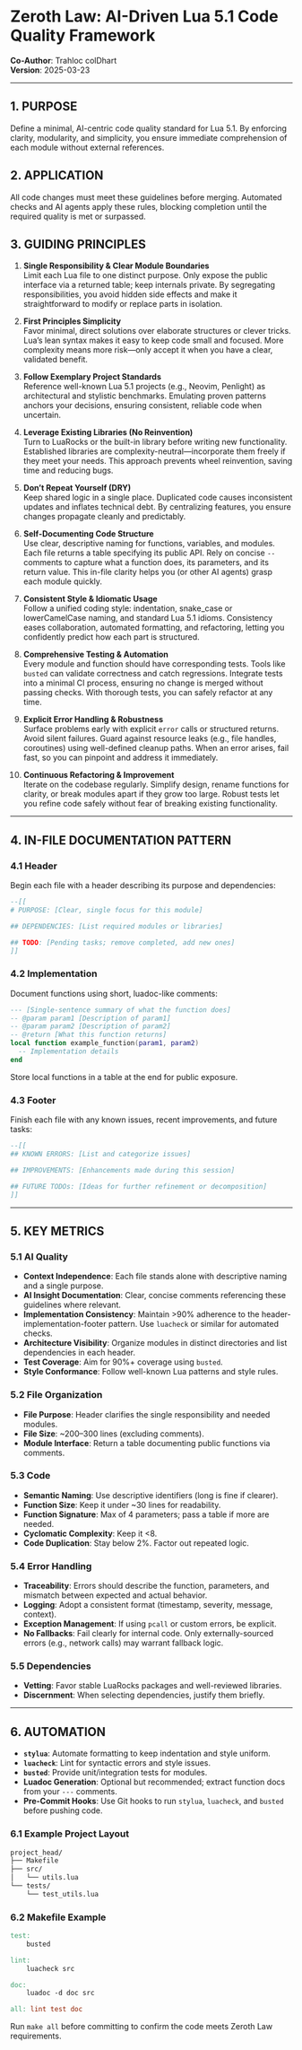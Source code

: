 # Zeroth Law: AI-Driven Lua 5.1 Code Quality Framework

**Co-Author**: Trahloc colDhart  
**Version**: 2025-03-23  

---

## 1. PURPOSE
Define a minimal, AI-centric code quality standard for Lua 5.1. By enforcing clarity, modularity, and simplicity, you ensure immediate comprehension of each module without external references.

## 2. APPLICATION
All code changes must meet these guidelines before merging. Automated checks and AI agents apply these rules, blocking completion until the required quality is met or surpassed.

## 3. GUIDING PRINCIPLES

1. **Single Responsibility & Clear Module Boundaries**  
   Limit each Lua file to one distinct purpose. Only expose the public interface via a returned table; keep internals private. By segregating responsibilities, you avoid hidden side effects and make it straightforward to modify or replace parts in isolation.

2. **First Principles Simplicity**  
   Favor minimal, direct solutions over elaborate structures or clever tricks. Lua’s lean syntax makes it easy to keep code small and focused. More complexity means more risk—only accept it when you have a clear, validated benefit.

3. **Follow Exemplary Project Standards**  
   Reference well-known Lua 5.1 projects (e.g., Neovim, Penlight) as architectural and stylistic benchmarks. Emulating proven patterns anchors your decisions, ensuring consistent, reliable code when uncertain.

4. **Leverage Existing Libraries (No Reinvention)**  
   Turn to LuaRocks or the built-in library before writing new functionality. Established libraries are complexity-neutral—incorporate them freely if they meet your needs. This approach prevents wheel reinvention, saving time and reducing bugs.

5. **Don’t Repeat Yourself (DRY)**  
   Keep shared logic in a single place. Duplicated code causes inconsistent updates and inflates technical debt. By centralizing features, you ensure changes propagate cleanly and predictably.

6. **Self-Documenting Code Structure**  
   Use clear, descriptive naming for functions, variables, and modules. Each file returns a table specifying its public API. Rely on concise `--` comments to capture what a function does, its parameters, and its return value. This in-file clarity helps you (or other AI agents) grasp each module quickly.

7. **Consistent Style & Idiomatic Usage**  
   Follow a unified coding style: indentation, snake_case or lowerCamelCase naming, and standard Lua 5.1 idioms. Consistency eases collaboration, automated formatting, and refactoring, letting you confidently predict how each part is structured.

8. **Comprehensive Testing & Automation**  
   Every module and function should have corresponding tests. Tools like `busted` can validate correctness and catch regressions. Integrate tests into a minimal CI process, ensuring no change is merged without passing checks. With thorough tests, you can safely refactor at any time.

9. **Explicit Error Handling & Robustness**  
   Surface problems early with explicit `error` calls or structured returns. Avoid silent failures. Guard against resource leaks (e.g., file handles, coroutines) using well-defined cleanup paths. When an error arises, fail fast, so you can pinpoint and address it immediately.

10. **Continuous Refactoring & Improvement**  
   Iterate on the codebase regularly. Simplify design, rename functions for clarity, or break modules apart if they grow too large. Robust tests let you refine code safely without fear of breaking existing functionality.

---

## 4. IN-FILE DOCUMENTATION PATTERN

### 4.1 Header
Begin each file with a header describing its purpose and dependencies:

```lua
--[[
# PURPOSE: [Clear, single focus for this module]

## DEPENDENCIES: [List required modules or libraries]

## TODO: [Pending tasks; remove completed, add new ones]
]]
```

### 4.2 Implementation
Document functions using short, luadoc-like comments:

```lua
--- [Single-sentence summary of what the function does]
-- @param param1 [Description of param1]
-- @param param2 [Description of param2]
-- @return [What this function returns]
local function example_function(param1, param2)
  -- Implementation details
end
```

Store local functions in a table at the end for public exposure.

### 4.3 Footer
Finish each file with any known issues, recent improvements, and future tasks:

```lua
--[[
## KNOWN ERRORS: [List and categorize issues]

## IMPROVEMENTS: [Enhancements made during this session]

## FUTURE TODOs: [Ideas for further refinement or decomposition]
]]
```

---

## 5. KEY METRICS

### 5.1 AI Quality
- **Context Independence**: Each file stands alone with descriptive naming and a single purpose.  
- **AI Insight Documentation**: Clear, concise comments referencing these guidelines where relevant.  
- **Implementation Consistency**: Maintain >90% adherence to the header-implementation-footer pattern. Use `luacheck` or similar for automated checks.  
- **Architecture Visibility**: Organize modules in distinct directories and list dependencies in each header.  
- **Test Coverage**: Aim for 90%+ coverage using `busted`.  
- **Style Conformance**: Follow well-known Lua patterns and style rules.

### 5.2 File Organization
- **File Purpose**: Header clarifies the single responsibility and needed modules.  
- **File Size**: ~200–300 lines (excluding comments).  
- **Module Interface**: Return a table documenting public functions via comments.

### 5.3 Code
- **Semantic Naming**: Use descriptive identifiers (long is fine if clearer).  
- **Function Size**: Keep it under ~30 lines for readability.  
- **Function Signature**: Max of 4 parameters; pass a table if more are needed.  
- **Cyclomatic Complexity**: Keep it <8.  
- **Code Duplication**: Stay below 2%. Factor out repeated logic.

### 5.4 Error Handling
- **Traceability**: Errors should describe the function, parameters, and mismatch between expected and actual behavior.  
- **Logging**: Adopt a consistent format (timestamp, severity, message, context).  
- **Exception Management**: If using `pcall` or custom errors, be explicit.  
- **No Fallbacks**: Fail clearly for internal code. Only externally-sourced errors (e.g., network calls) may warrant fallback logic.

### 5.5 Dependencies
- **Vetting**: Favor stable LuaRocks packages and well-reviewed libraries.  
- **Discernment**: When selecting dependencies, justify them briefly.

---

## 6. AUTOMATION

- **`stylua`**: Automate formatting to keep indentation and style uniform.  
- **`luacheck`**: Lint for syntactic errors and style issues.  
- **`busted`**: Provide unit/integration tests for modules.  
- **Luadoc Generation**: Optional but recommended; extract function docs from your `---` comments.  
- **Pre-Commit Hooks**: Use Git hooks to run `stylua`, `luacheck`, and `busted` before pushing code.

### 6.1 Example Project Layout
```md
project_head/
├── Makefile
├── src/
│   └── utils.lua
└── tests/
    └── test_utils.lua
```

### 6.2 Makefile Example
```makefile
test:
	busted

lint:
	luacheck src

doc:
	luadoc -d doc src

all: lint test doc
```

Run `make all` before committing to confirm the code meets Zeroth Law requirements.